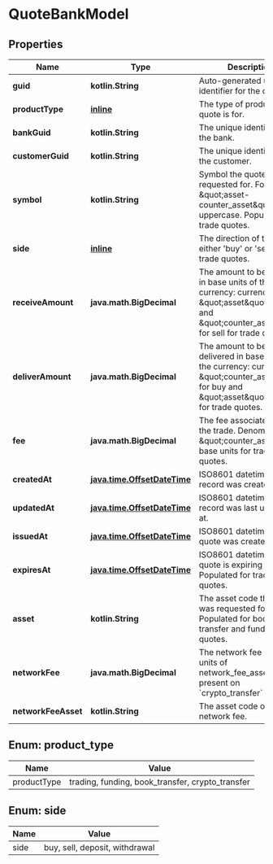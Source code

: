 
# QuoteBankModel

## Properties
Name | Type | Description | Notes
------------ | ------------- | ------------- | -------------
**guid** | **kotlin.String** | Auto-generated unique identifier for the quote. |  [optional]
**productType** | [**inline**](#ProductType) | The type of product the quote is for. |  [optional]
**bankGuid** | **kotlin.String** | The unique identifier for the bank. |  [optional]
**customerGuid** | **kotlin.String** | The unique identifier for the customer. |  [optional]
**symbol** | **kotlin.String** | Symbol the quote was requested for. Format is \&quot;asset-counter_asset\&quot; in uppercase. Populated for trade quotes. |  [optional]
**side** | [**inline**](#Side) | The direction of the quote: either &#39;buy&#39; or &#39;sell&#39; for trade quotes. |  [optional]
**receiveAmount** | **java.math.BigDecimal** | The amount to be received in base units of the currency: currency is \&quot;asset\&quot; for buy and \&quot;counter_asset\&quot; for sell for trade quotes. |  [optional]
**deliverAmount** | **java.math.BigDecimal** | The amount to be delivered in base units of the currency: currency is \&quot;counter_asset\&quot; for buy and \&quot;asset\&quot; for sell for trade quotes. |  [optional]
**fee** | **java.math.BigDecimal** | The fee associated with the trade. Denominated in \&quot;counter_asset\&quot; base units for trade quotes. |  [optional]
**createdAt** | [**java.time.OffsetDateTime**](java.time.OffsetDateTime.md) | ISO8601 datetime the record was created at. |  [optional]
**updatedAt** | [**java.time.OffsetDateTime**](java.time.OffsetDateTime.md) | ISO8601 datetime the record was last updated at. |  [optional]
**issuedAt** | [**java.time.OffsetDateTime**](java.time.OffsetDateTime.md) | ISO8601 datetime the quote was created at. |  [optional]
**expiresAt** | [**java.time.OffsetDateTime**](java.time.OffsetDateTime.md) | ISO8601 datetime the quote is expiring at. Populated for trading quotes. |  [optional]
**asset** | **kotlin.String** | The asset code the quote was requested for. Populated for book transfer and funding quotes. |  [optional]
**networkFee** | **java.math.BigDecimal** | The network fee in base units of network_fee_asset. Only present on &#x60;crypto_transfer&#x60; quotes. |  [optional]
**networkFeeAsset** | **kotlin.String** | The asset code of the network fee. |  [optional]


<a name="ProductType"></a>
## Enum: product_type
Name | Value
---- | -----
productType | trading, funding, book_transfer, crypto_transfer


<a name="Side"></a>
## Enum: side
Name | Value
---- | -----
side | buy, sell, deposit, withdrawal



